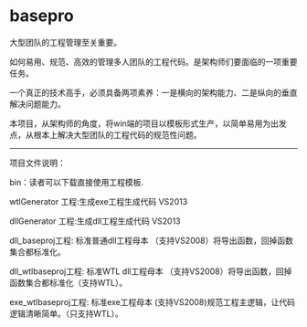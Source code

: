 # basepro
大型团队的工程管理至关重要。

如何易用、规范、高效的管理多人团队的工程代码。是架构师们要面临的一项重要任务。

一个真正的技术高手，必须具备两项素养：一是横向的架构能力、二是纵向的垂直解决问题能力。

本项目，从架构师的角度，将win端的项目以模板形式生产，以简单易用为出发点，从根本上解决大型团队的工程代码的规范性问题。


-----------------------------------------------------------------------------------------
项目文件说明：

bin：读者可以下载直接使用工程模板.

wtlGenerator 工程:生成exe工程生成代码 VS2013

dllGenerator 工程:生成dll工程生成代码 VS2013

dll_baseproj工程: 标准普通dll工程母本 （支持VS2008）将导出函数，回掉函数集合都标准化。

dll_wtlbaseproj工程: 标准WTL dll工程母本 （支持VS2008）将导出函数，回掉函数集合都标准化（支持WTL）。

exe_wtlbaseproj工程: 标准exe工程母本  (支持VS2008)规范工程主逻辑，让代码逻辑清晰简单。（只支持WTL）。

